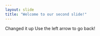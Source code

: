 ```yaml
---
layout: slide
title: "Welcome to our second slide!"
---
```

Changed it up
Use the left arrow to go back!
